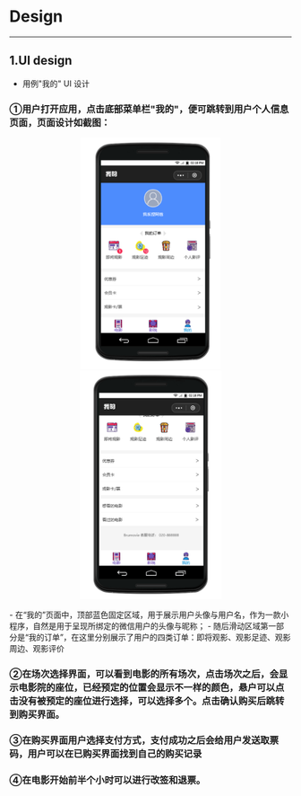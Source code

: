 ﻿# Design
 ---

## 1.UI design

- 用例"我的" UI 设计
### ①用户打开应用，点击底部菜单栏"我的"，便可跳转到用户个人信息页面，页面设计如截图：
<center>
 
 <img width = 250 src = "https://github.com/BruMovie/Dashboard/blob/gh-pages/doc/images/UI/mine1.jpg?raw=true"> <img width = 253 src = "https://github.com/BruMovie/Dashboard/blob/gh-pages/doc/images/UI/mine2.jpg?raw=true">

</center>
 - 在“我的”页面中，顶部蓝色固定区域，用于展示用户头像与用户名，作为一款小程序，自然是用于呈现所绑定的微信用户的头像与昵称；
 - 随后滑动区域第一部分是“我的订单”，在这里分别展示了用户的四类订单：即将观影、观影足迹、观影周边、观影评价
 
### ②在场次选择界面，可以看到电影的所有场次，点击场次之后，会显示电影院的座位，已经预定的位置会显示不一样的颜色，悬户可以点击没有被预定的座位进行选择，可以选择多个。点击确认购买后跳转到购买界面。

### ③在购买界面用户选择支付方式，支付成功之后会给用户发送取票码，用户可以在已购买界面找到自己的购买记录

### ④在电影开始前半个小时可以进行改签和退票。
